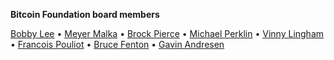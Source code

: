 **Bitcoin Foundation board members**

[Bobby Lee](Bobby_Lee.md) • [Meyer Malka](Meyer_Malka.md) • [Brock Pierce](Brock_Pierce.md) • [Michael Perklin](Michael_Perklin.md) • [Vinny Lingham](Vinny_Lingham.md) • [Francois Pouliot](Francois_Pouliot.md) • [Bruce Fenton](Bruce_Fenton.md) • [Gavin Andresen](Gavin_Andresen.md)

[Source]: https://bitcoinfoundation.org/transparency/